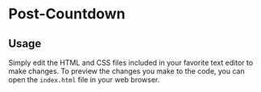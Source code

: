# Post-Countdown

## Usage

Simply edit the HTML and CSS files included in your favorite text editor to make changes. To preview the changes you make to the code, you can open the `index.html` file in your web browser.

